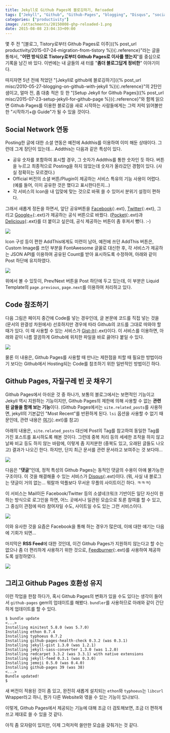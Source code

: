 ```yaml
---
title: Jekyll로 Github Pages에 블로깅하기, Re!oaded
tags: ["Jekyll", "Github", "Github-Pages", "blogging", "Disqus", "social-network"]
categories: ["productivity"]
image: /attachments/20150808-ghp-reloaded-1.png
date: 2015-08-08 23:04:33+09:00
---
```

몇 주 전
"[블로그, Tistory로부터 Github Pages로 이주]({% post_url productivity/2015-07-24-migration-from-tistory %}){:.reference}"라는
글을 통해서, "**어떤 방식으로 Tistory로부터 Github Pages로 이사를
했는지**"를 중심으로 기록을 남긴 바 있다. 이번에는 내 글들의 새
터를 "**좀더 블로그답게 정비한**" 이야기이다.

따지자면 5년 전에 적었던 
"[Jekyll로 github에 블로깅하기]({% post_url misc/2010-05-27-blogging-on-github-with-jekyll %}){:.reference}"의
2탄인 샘이고, 얼마 전, 좀 대충 적은 듯 한
"[Setup Jekyll for Github Pages]({% post_url misc/2015-07-23-setup-jekyll-for-github-page %}){:.reference}"와
함께 읽으면 Github Pages를 이용한 블로깅을 새로 시작하는 사람들에게는
그럭 저럭 읽어볼만한 "시작하기+@ Guide"가 될 수 있을 것이다.

## Social Network 연동

Posting한 글에 대한 소셜 연동은 예전에 Addthis를 이용하여 이미 해둔
상태이다. 그런데 그게 장단이 있는데... Addthis는 다음과 같은 특성이
있다.

* 공유 숫자를 포함하여 표시할 경우, 그 숫자가 Addthis를 통한 숫자인
  듯 하다. 버튼을 누르고 최종적으로 Posting을 하지 않았는데 숫자가
  올라갔던 경험이 있다. (사실 정확히는 모르겠다.)
* Official 버전의 소셜 버튼/Plugin이 제공하는 서비스 특유의 기능
  사용이 어렵다. (예를 들어, 이미 공유한 것은 했다고 표시한다든지...)
* 각 서비스의 Icon을 내 입맞에 맞는 것으로 바꿔 쓸 수 있어서 분위기
  설정이 편하다.

그래서 새롭게 정돈을 하면서, 앞단 공유버튼을
[Facebook](https://developers.facebook.com/docs/plugins/like-button){:.ext},
[Twitter](https://dev.twitter.com/web/tweet-button){:.ext},
그리고
[Google+](https://developers.google.com/+/web/share/){:.ext}가
제공하는 공식 버튼으로 바꿨다.
([Pocket](https://getpocket.com/publisher/button){:.ext}과
[Delicious](https://delicious.com/tools){:.ext}를
더 붙이고 싶은데, 공식 제공하는 버튼이 좀 후져서 뺐다. :-)

![](/attachments/20150808-ghp-reloaded-1.png)

Icon 구성 등이 편한 AddThis에게도 미련이 남아, 예전에 쓰던 AddThis
버튼은, Custom Image를 쓰던 부분을 FontAwesome 글꼴로 대신한 후, 각
서비스가 제공하는 JSON API를 이용하여 공유된 Count를 받아 표시하도록
수정하여, 아래와 같이 Post 하단에 유지하였다.

![](/attachments/20150808-ghp-reloaded-3.png)

위에서 볼 수 있듯이, Prev/Next 버튼을 Post 하단에 두고 있는데, 이
부분은 Liquid Template의 `page.previous`, `page.next`를 이용하여
처리하고 있다.

## Code 참조하기

다음 그림은 페이지 중간에 Code를 넣는 경우인데, 글 본문에 코드를
직접 넣는 것을 (문서의 완결성 차원에서) 선호하지만 경우에 따라
Github의 코드를 그대로 따와야 할 때가 있다. 이 때 사용할 수 있는
서비스가
[Gist-It](http://gist-it.appspot.com/){:.ext}이다.
이 서비스를 이용하면, 아래와 같이 나름 깔끔하게 Github에 위치한
파일을 바로 끓어다 붙일 수 있다.

![](/attachments/20150808-ghp-reloaded-2.png)

물론 이 내용은, Github Pages를 사용할 때 만나는 제한점을 피할 때
필요한 방법이라기 보다는 Github에서 Hosting되는 Code를 참조하기
위한 일반적인 방법이긴 하다.

## Github Pages, 자질구레 빈 곳 채우기

Github Pages에서 아쉬운 것 중 하나가, 보통의 블로그에서는 보편적인
기능이고 Jekyll 역시 지원하는 기능이지만, Github Pages의 제한에
의해 사용할 수 없는 **관련된 글들을 함께 보는 기능**이다.
(Github Pages에서는 `site.related_posts`를 사용하면, jekyll의
기본값인 "Most Recent"를 반환하게 된다. `lsi` 옵션을 사용할 수
없기 때문인데, 관련 내용은
[여기](https://help.github.com/articles/using-jekyll-with-pages/#configuration-overrides){:.ext}를
참고)

아래의 내용은, `site.related_posts` 대신에 Post의 Tag를 참고하여
동일한 Tag를 가진 포스트를 표시하도록 해본 것이다. 그런데 중복
처리 등의 세세한 조작을 하지 않고 날짜 비교 등도 하지 않는 바람에,
이렇게 좀 지저분한 (중복도 있고, 오래된 글들도 나오고) 결과가
나오긴 한다.
하지만, 단지 최근 문서를 관련 문서라고 보여주는 것 보다야...

![](/attachments/20150808-ghp-reloaded-4.png)

다음은 "**댓글**"인데, 정적 특성의 Github Pages는 동적인 댓글의
수용이 아얘 불가능한 구조이다. 이 것을 해결해줄 수 있는 서비스가
[Disqus](https://disqus.com/){:.ext}이다. (뭐, 사실 내 블로그는
댓글이 거의 없는... 뭐랄까 악플보다 무서운 무플의 사이트이긴
하다. ㅋㅋㅋ)

이 서비스는 Mail이든 Facebook/Twitter 등의 소셜네크워크 기반이든
일단 자신이 원하는 방식으로 로그인을 하면, 어느 곳에서나 일관된
모습으로 토론 참여를 할 수 있고, 그 중심이 관점에 따라 참여자일
수도, 사이트일 수도 있는 그런 서비스이다.

![](/attachments/20150808-ghp-reloaded-5.png)

이와 유사한 것을 요즘은 Facebook을 통해 하는 경우가 많은데, 이에
대한 얘기는 다음에 기회가 되면...

마지막은 **RSS Feed**에 대한 것인데, 이건 Github Pages가 지원하지
않는다고 할 수는 없으나 좀 더 편리하게 사용하기 위한 것으로,
[Feedburner](https://feedburner.google.com/){:.ext}를
사용하여 제공하도록 설정하였다.

![](/attachments/20150808-ghp-reloaded-6.png)


## 그리고 Github Pages 호환성 유지

이런 작업을 한참 하다가, 혹시 Github Pages의 변화가 있을 수도
있다는 생각이 들어서 `github-pages` gem의 업데이트를 해봤다.
`bundler`를 사용하므로 아래와 같이 간단하게 업데이트를 할 수
있다.

```console
$ bundle update
<...>
Installing minitest 5.8.0 (was 5.7.0)
Installing ethon 0.7.4
Installing typhoeus 0.7.2
Installing github-pages-health-check 0.3.2 (was 0.3.1)
Installing jekyll-gist 1.3.0 (was 1.2.1)
Installing jekyll-sass-converter 1.3.0 (was 1.2.0)
Installing redcarpet 3.3.2 (was 3.3.1) with native extensions
Installing jekyll-feed 0.3.1 (was 0.3.0)
Installing jemoji 0.5.0 (was 0.4.0)
Installing github-pages 39 (was 38)
<...>
Bundle updated!
$ 
```

새 버전이 적용된 것이 좀 있고, 완전히 새롭게 설치되는 `ethon`와
`typhoeus`는 `libcurl` Wrapper라고 하니, 뭔가 다른 Website와 엮을
수 있는 기능이 있나보다. 

이렇게, Github Pages에서 제공되는 기능에 대해 조금 더 검토해보면,
조금 더 편하게 쓰고 제대로 쓸 수 있을 것 같다.


아직 좀 모자람이 있지만, 이제 그럭저럭 쓸만한 모습을 갖춰가는 것
같다.

